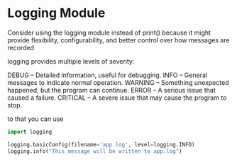 # Logging Module

Consider using the logging module instead of print() because it might provide flexibility, configurability, and better control over how messages are recorded

logging provides multiple levels of severity:

DEBUG – Detailed information, useful for debugging.
INFO – General messages to indicate normal operation.
WARNING – Something unexpected happened, but the program can continue.
ERROR – A serious issue that caused a failure.
CRITICAL – A severe issue that may cause the program to stop.

to that you can use 
```py
import logging

logging.basicConfig(filename='app.log', level=logging.INFO)
logging.info("This message will be written to app.log")
```